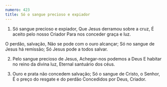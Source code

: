 ```yaml
---
numero: 423
title: Só o sangue precioso e expiador
---
```

1. Só sangue precioso e expiador,
Que Jesus derramou sobre a cruz,
É aceito pelo nosso Criador
Para nos conceder graça e luz.

O perdão, salvação,
Não se pode com o ouro alcançar;
Só no sangue de Jesus há remissão;
Só Jesus pode a todos salvar.

2. Pelo sangue precioso de Jesus,
Achegar-nos podemos a Deus
E habitar no reino da divina luz,
Eternal santuário dos céus.

3. Ouro e prata não concedem salvação;
Só o sangue de Cristo, o Senhor,
É o preço do resgate e do perdão
Concedidos por Deus, Criador.
